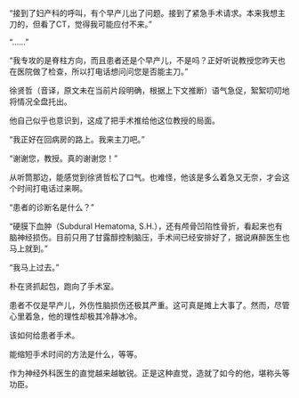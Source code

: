 “接到了妇产科的呼叫，有个早产儿出了问题。接到了紧急手术请求。本来我想主刀的，但看了CT，觉得我可能应付不来。”

“……”

“我专攻的是脊柱方向，而且患者还是个早产儿，不是吗？正好听说教授您昨天也在医院做了检查，所以打电话想问问您是否能主刀。”

徐贤哲（音译，原文未在当前片段明确，根据上下文推断）语气急促，絮絮叨叨地将情况全盘托出。

他自己似乎也意识到，这成了把手术推给他这位教授的局面。

“我正好在回病房的路上。我来主刀吧。”

“谢谢您，教授。真的谢谢您！”

从听筒那边，能感觉到徐贤哲松了口气。也难怪，他该是多么着急又无奈，才会这个时间打电话过来啊。

“患者的诊断名是什么？”

“硬膜下血肿（Subdural Hematoma, S.H.），还有颅骨凹陷性骨折，看起来也有脑神经损伤。目前只用了甘露醇控制脑压，手术间已经安排好了，据说麻醉医生也马上就到。”

“我马上过去。”

朴在贤抓起包，跑向了手术室。

患者不仅是早产儿，外伤性脑损伤还极其严重。这可真是摊上大事了。然而，尽管心里着急，他的理性却极其冷静冰冷。

该如何给患者手术。

能缩短手术时间的方法是什么，等等。

作为神经外科医生的直觉越来越敏锐。正是这种直觉，造就了如今的他，堪称头等功臣。